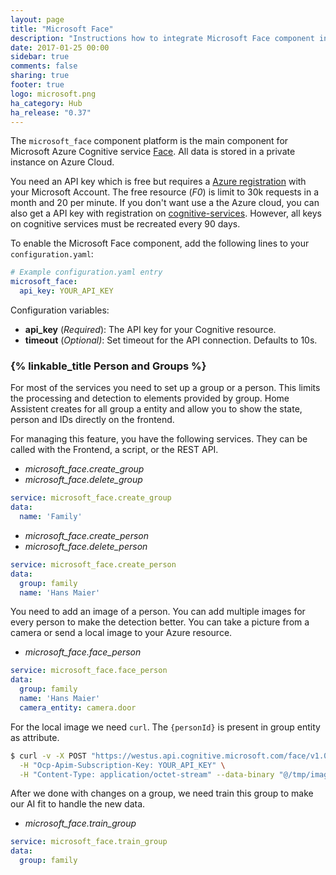 ```yaml
---
layout: page
title: "Microsoft Face"
description: "Instructions how to integrate Microsoft Face component into Home Assistant."
date: 2017-01-25 00:00
sidebar: true
comments: false
sharing: true
footer: true
logo: microsoft.png
ha_category: Hub
ha_release: "0.37"
---
```


The `microsoft_face` component platform is the main component for Microsoft Azure Cognitive service [Face](https://www.microsoft.com/cognitive-services/en-us/face-api). All data is stored in a private instance on Azure Cloud. 

You need an API key which is free but requires a [Azure registration](https://azure.microsoft.com/de-de/free/) with your Microsoft Account. The free resource (*F0*) is limit to 30k requests in a month and 20 per minute. If you don't want use a the Azure cloud, you can also get a API key with registration on [cognitive-services](https://www.microsoft.com/cognitive-services/en-us/subscriptions). However, all keys on cognitive services must be recreated every 90 days.

To enable the Microsoft Face component, add the following lines to your `configuration.yaml`:

```yaml
# Example configuration.yaml entry
microsoft_face:
  api_key: YOUR_API_KEY
```

Configuration variables:

- **api_key** (*Required*): The API key for your Cognitive resource.
- **timeout** (*Optional)*: Set timeout for the API connection. Defaults to 10s.

### {% linkable_title Person and Groups %}

For most of the services you need to set up a group or a person. This limits the processing and detection to elements provided by group. Home Assistent creates for all group a entity and allow you to show the state, person and IDs directly on the frontend.

For managing this feature, you have the following services. They can be called with the Frontend, a script, or the REST API.

- *microsoft_face.create_group*
- *microsoft_face.delete_group*

```yaml
service: microsoft_face.create_group
data:
  name: 'Family'
```

- *microsoft_face.create_person*
- *microsoft_face.delete_person*

```yaml
service: microsoft_face.create_person
data:
  group: family
  name: 'Hans Maier'
```

You need to add an image of a person. You can add multiple images for every person to make the detection better. You can take a picture from a camera or send a local image to your Azure resource.

- *microsoft_face.face_person*

```yaml
service: microsoft_face.face_person
data:
  group: family
  name: 'Hans Maier'
  camera_entity: camera.door
```

For the local image we need `curl`. The `{personId}` is present in group entity as attribute.

```bash
$ curl -v -X POST "https://westus.api.cognitive.microsoft.com/face/v1.0/persongroups/{GroupName}/persons/{personId}/persistedFaces" \
  -H "Ocp-Apim-Subscription-Key: YOUR_API_KEY" \
  -H "Content-Type: application/octet-stream" --data-binary "@/tmp/image.jpg"
```

After we done with changes on a group, we need train this group to make our AI fit to handle the new data.

- *microsoft_face.train_group*

```yaml
service: microsoft_face.train_group
data:
  group: family
```
